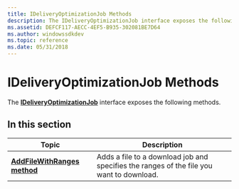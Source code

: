 ```yaml
---
title: IDeliveryOptimizationJob Methods
description: The IDeliveryOptimizationJob interface exposes the following methods.
ms.assetid: DEFCF117-AECC-4EF5-B935-302081BE7D64
ms.author: windowssdkdev
ms.topic: reference
ms.date: 05/31/2018
---
```


# IDeliveryOptimizationJob Methods

The [**IDeliveryOptimizationJob**](ideliveryoptimizationjob.md) interface exposes the following methods.

## In this section



| Topic                                                                                     | Description                                                                                         |
|-------------------------------------------------------------------------------------------|-----------------------------------------------------------------------------------------------------|
| [**AddFileWithRanges method**](ideliveryoptimizationjob-addfilewithranges.md)<br/> | Adds a file to a download job and specifies the ranges of the file you want to download.<br/> |



 

 

 





